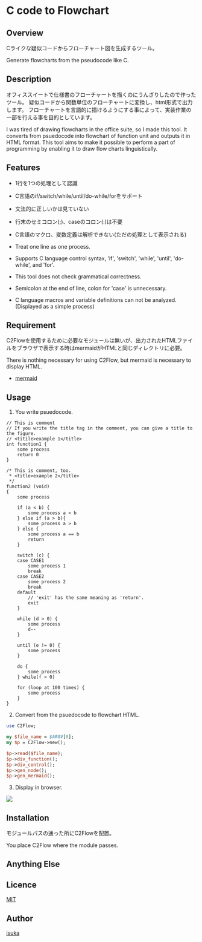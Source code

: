 C code to Flowchart
====

## Overview

Cライクな疑似コードからフローチャート図を生成するツール。

Generate flowcharts from the pseudocode like C.

## Description

オフィススイートで仕様書のフローチャートを描くのにうんざりしたので作ったツール。
疑似コードから関数単位のフローチャートに変換し、html形式で出力します。
フローチャートを言語的に描けるようにする事によって、実装作業の一部を行える事を目的としています。

I was tired of drawing flowcharts in the office suite, so I made this tool.
It converts from psuedocode into flowchart of function unit and outputs it in HTML format.
This tool aims to make it possible to perform a part of programming by enabling it to draw flow charts linguistically.

## Features

* 1行を1つの処理として認識
* C言語のif/switch/while/until/do-while/forをサポート
* 文法的に正しいかは見ていない
* 行末のセミコロン(;)、caseのコロン(:)は不要
* C言語のマクロ、変数定義は解析できない(ただの処理として表示される)

* Treat one line as one process.
* Supports C language control syntax, 'if', 'switch', 'while', 'until', 'do-while', and 'for'.
* This tool does not check grammatical correctness.
* Semicolon at the end of line, colon for 'case' is unnecessary.
* C language macros and variable definitions can not be analyzed.(Displayed as a simple process)

## Requirement

C2Flowを使用するために必要なモジュールは無いが、出力されたHTMLファイルをブラウザで表示する時はmermaidがHTMLと同じディレクトリに必要。

There is nothing necessary for using C2Flow, but mermaid is necessary to display HTML.

- [mermaid](https://github.com/knsv/mermaid)

## Usage

1. You write psuedocode.
```
// This is comment
// If you write the title tag in the comment, you can give a title to the figure.
// <titile>example 1</title>
int function1 {
    some process
    return 0
}

/* This is comment, too.
 * <title>example 2</title>
 */
function2 (void)
{
    some process

    if (a < b) {
        some process a < b
    } else if (a > b){
        some process a > b
    } else {
        some process a == b
        return
    }

    switch (c) {
    case CASE1
        some process 1
        break
    case CASE2
        some process 2
        break
    default
        // 'exit' has the same meaning as 'return'.
        exit
    }

    while (d > 0) {
        some process
        d--
    }

    until (e != 0) {
        some process
    }

    do {
        some process
    } while(f > 0)

    for (loop at 100 times) {
        some process
    }
}
```

2. Convert from the psuedocode to flowchart HTML.
```perl
use C2Flow;

my $file_name = $ARGV[0];
my $p = C2Flow->new();

$p->read($file_name);
$p->div_function();
$p->div_control();
$p->gen_node();
$p->gen_mermaid();
```

3. Display in browser.

![](https://raw.githubusercontent.com/wiki/isuka/C2Flow/images/readme_usage.png)

## Installation

モジュールパスの通った所にC2Flowを配置。

You place C2Flow where the module passes.

## Anything Else

## Licence

[MIT](https://github.com/isuka/C2Flow/blob/master/LICENCE)

## Author

[isuka](https://github.com/isuka)

